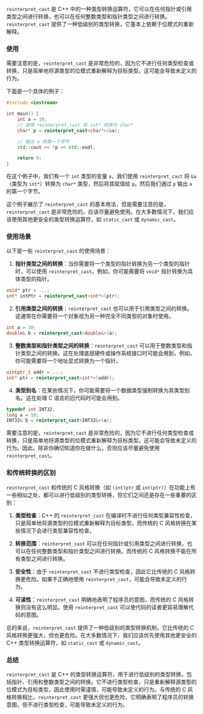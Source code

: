 
`reinterpret_cast` 是 C++ 中的一种类型转换运算符，它可以在任何指针或引用类型之间进行转换，也可以在任何整数类型和指针类型之间进行转换。`reinterpret_cast` 提供了一种低级别的类型转换，它基本上依赖于位模式的重新解释。

### 使用

需要注意的是，`reinterpret_cast` 是非常危险的，因为它不进行任何类型检查或转换，只是简单地将源类型的位模式重新解释为目标类型。这可能会导致未定义的行为。

下面是一个具体的例子：

```cpp
#include <iostream>

int main() {
    int a = 10;
    // 使用 reinterpret_cast 将 int* 转换为 char*
    char* p = reinterpret_cast<char*>(&a);

    // 输出 a 的第一个字节
    std::cout << *p << std::endl;

    return 0;
}
```

在这个例子中，我们有一个 `int` 类型的变量 `a`，我们使用 `reinterpret_cast` 将 `&a`（类型为 `int*`）转换为 `char*` 类型，然后将其赋值给 `p`。然后我们通过 `p` 输出 `a` 的第一个字节。

这个例子展示了 `reinterpret_cast` 的基本用法，但是需要注意的是，`reinterpret_cast` 是非常危险的，应该尽量避免使用。在大多数情况下，我们应该使用其他更安全的类型转换运算符，如 `static_cast` 或 `dynamic_cast`。

### 使用场景

以下是一些 `reinterpret_cast` 的使用场景：

1. **指针类型之间的转换**：当你需要将一个类型的指针转换为另一个类型的指针时，可以使用 `reinterpret_cast`。例如，你可能需要将 `void*` 指针转换为具体类型的指针。

```cpp
void* ptr = ...;
int* intPtr = reinterpret_cast<int*>(ptr);
```

2. **引用类型之间的转换**：`reinterpret_cast` 也可以用于引用类型之间的转换。这通常在你需要将一个对象视为另一种完全不同类型的对象时使用。

```cpp
int a = 10;
double& b = reinterpret_cast<double&>(a);
```

3. **整数类型和指针类型之间的转换**：`reinterpret_cast` 可以用于整数类型和指针类型之间的转换。这在处理底层硬件或操作系统接口时可能会用到，例如，你可能需要将一个地址显式转换为一个指针。

```cpp
uintptr_t addr = ...;
int* ptr = reinterpret_cast<int*>(addr);
```

4. **类型别名**：在某些情况下，你可能需要将一个数据类型强制转换为其类型别名。这在处理 C 语言的旧代码时可能会用到。

```cpp
typedef int INT32;
long a = 10;
INT32& b = reinterpret_cast<INT32&>(a);
```

需要注意的是，`reinterpret_cast` 是非常危险的，因为它不进行任何类型检查或转换，只是简单地将源类型的位模式重新解释为目标类型。这可能会导致未定义的行为。因此，除非你确切知道你在做什么，否则应该尽量避免使用 `reinterpret_cast`。

### 和传统转换的区别

`reinterpret_cast` 和传统的 C 风格转换（如 `(int)ptr` 或 `int(ptr)`）在功能上有一些相似之处，都可以进行低级别的类型转换，但它们之间还是存在一些重要的区别：

1. **类型检查**：C++ 的 `reinterpret_cast` 在编译时不进行任何类型兼容性检查，只是简单地将源类型的位模式重新解释为目标类型。而传统的 C 风格转换在某些情况下会进行类型兼容性检查。

2. **转换范围**：`reinterpret_cast` 可以在任何指针或引用类型之间进行转换，也可以在任何整数类型和指针类型之间进行转换。而传统的 C 风格转换不能在所有类型之间进行转换。

3. **安全性**：由于 `reinterpret_cast` 不进行类型检查，因此它比传统的 C 风格转换更危险。如果不正确地使用 `reinterpret_cast`，可能会导致未定义的行为。

4. **可读性**：`reinterpret_cast` 明确地表明了程序员的意图，而传统的 C 风格转换则没有这么明显。使用 `reinterpret_cast` 可以使代码的读者更容易理解代码的意图。

总的来说，`reinterpret_cast` 提供了一种低级别的类型转换机制，它比传统的 C 风格转换更强大，但也更危险。在大多数情况下，我们应该优先使用其他更安全的 C++ 类型转换运算符，如 `static_cast` 或 `dynamic_cast`。

### 总结

`reinterpret_cast` 是 C++ 的类型转换运算符，用于进行低级别的类型转换，包括指针、引用和整数类型之间的转换。它不进行类型检查，只是重新解释源类型的位模式为目标类型，因此使用时需谨慎，可能导致未定义的行为。与传统的 C 风格转换相比，`reinterpret_cast` 更强大但也更危险，它明确表明了程序员的转换意图，但不进行类型检查，可能导致未定义的行为。